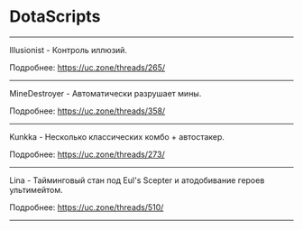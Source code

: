# DotaScripts


----------------------------------------------------------------

Illusionist - Контроль иллюзий.

Подробнее: https://uc.zone/threads/265/

----------------------------------------------------------------

MineDestroyer - Автоматически разрушает мины.

Подробнее: https://uc.zone/threads/358/

----------------------------------------------------------------

Kunkka - Несколько классических комбо + автостакер.

Подробнее: https://uc.zone/threads/273/

----------------------------------------------------------------

Lina - Тайминговый стан под Eul's Scepter и атодобивание героев ультимейтом.

Подробнее: https://uc.zone/threads/510/

----------------------------------------------------------------

